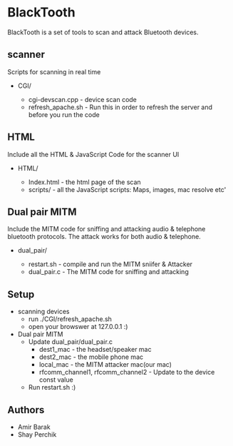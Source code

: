 # BlackTooth

BlackTooth is a set of tools to scan and attack Bluetooth devices.

## scanner
Scripts for scanning in real time
* CGI/

    *   cgi-devscan.cpp - device scan code
    *   refresh_apache.sh - Run this in order to refresh the server and before you run the code

## HTML 
Include all the HTML & JavaScript Code for the scanner UI
* HTML/ 
    
    * Index.html - the html page of the scan
    * scripts/ - all the JavaScript scripts: Maps, images, mac resolve etc'

## Dual pair MITM
Include the MITM code for sniffing and attacking audio & telephone bluetooth protocols.
The attack works for both audio & telephone.
* dual_pair/

    * restart.sh - compile and run the MITM sniifer & Attacker
    * dual_pair.c - The MITM code for sniffing and attacking

## Setup
* scanning devices
    * run ./CGI/refresh_apache.sh
    * open your browswer at 127.0.0.1 :)
* Dual pair MITM
    * Update  dual_pair/dual_pair.c
        * dest1_mac - the headset/speaker mac
        * dest2_mac - the mobile phone mac
        * local_mac - the MITM attacker mac(our mac)
        *  rfcomm_channel1, rfcomm_channel2 -   Update to the device const value
    * Run restart.sh :)

## Authors
* Amir Barak
* Shay Perchik